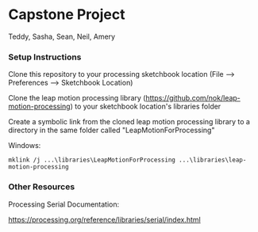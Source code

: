 # Capstone Project
Teddy, Sasha, Sean, Neil, Amery

### Setup Instructions

Clone this repository to your processing sketchbook location (File --> Preferences --> Sketchbook Location)

Clone the leap motion processing library  (https://github.com/nok/leap-motion-processing) to your sketchbook location's libraries folder

Create a symbolic link from the cloned leap motion processing library to a directory in the same folder called "LeapMotionForProcessing"

Windows:
```
mklink /j ...\libraries\LeapMotionForProcessing ...\libraries\leap-motion-processing
```

### Other Resources

Processing Serial Documentation:

https://processing.org/reference/libraries/serial/index.html
